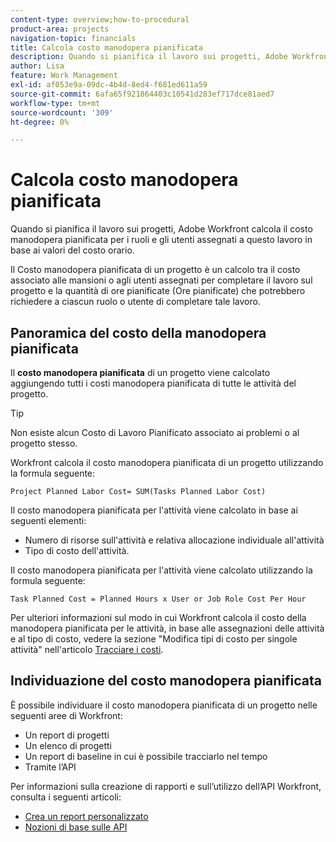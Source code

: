 ```yaml
---
content-type: overview;how-to-procedural
product-area: projects
navigation-topic: financials
title: Calcola costo manodopera pianificata
description: Quando si pianifica il lavoro sui progetti, Adobe Workfront calcola il costo manodopera pianificata per i ruoli e gli utenti assegnati a questo lavoro in base ai valori del costo orario.
author: Lisa
feature: Work Management
exl-id: af053e9a-09dc-4b4d-8ed4-f681ed611a59
source-git-commit: 6afa65f921864403c10541d283ef717dce81aed7
workflow-type: tm+mt
source-wordcount: '309'
ht-degree: 0%

---
```


# Calcola costo manodopera pianificata

Quando si pianifica il lavoro sui progetti, Adobe Workfront calcola il costo manodopera pianificata per i ruoli e gli utenti assegnati a questo lavoro in base ai valori del costo orario.

Il Costo manodopera pianificata di un progetto è un calcolo tra il costo associato alle mansioni o agli utenti assegnati per completare il lavoro sul progetto e la quantità di ore pianificate (Ore pianificate) che potrebbero richiedere a ciascun ruolo o utente di completare tale lavoro.

## Panoramica del costo della manodopera pianificata

Il **costo manodopera pianificata** di un progetto viene calcolato aggiungendo tutti i costi manodopera pianificata di tutte le attività del progetto.

>[!TIP]
>
>Non esiste alcun Costo di Lavoro Pianificato associato ai problemi o al progetto stesso.

Workfront calcola il costo manodopera pianificata di un progetto utilizzando la formula seguente:

```
Project Planned Labor Cost= SUM(Tasks Planned Labor Cost)
```

Il costo manodopera pianificata per l&#39;attività viene calcolato in base ai seguenti elementi:

* Numero di risorse sull&#39;attività e relativa allocazione individuale all&#39;attività
* Tipo di costo dell&#39;attività.

Il costo manodopera pianificata per l&#39;attività viene calcolato utilizzando la formula seguente:

```
Task Planned Cost = Planned Hours x User or Job Role Cost Per Hour
```

Per ulteriori informazioni sul modo in cui Workfront calcola il costo della manodopera pianificata per le attività, in base alle assegnazioni delle attività e al tipo di costo, vedere la sezione &quot;Modifica tipi di costo per singole attività&quot; nell&#39;articolo [Tracciare i costi](../../../manage-work/projects/project-finances/track-costs.md).

## Individuazione del costo manodopera pianificata

È possibile individuare il costo manodopera pianificata di un progetto nelle seguenti aree di Workfront:

* Un report di progetti
* Un elenco di progetti
* Un report di baseline in cui è possibile tracciarlo nel tempo
* Tramite l’API

Per informazioni sulla creazione di rapporti e sull’utilizzo dell’API Workfront, consulta i seguenti articoli:

* [Crea un report personalizzato](../../../reports-and-dashboards/reports/creating-and-managing-reports/create-custom-report.md)
* [Nozioni di base sulle API](../../../wf-api/general/api-basics.md)
